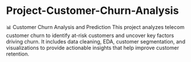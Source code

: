 # Project-Customer-Churn-Analysis
📊 Customer Churn Analysis and Prediction This project analyzes telecom customer churn to identify at-risk customers and uncover key factors driving churn. It includes data cleaning, EDA, customer segmentation, and visualizations to provide actionable insights that help improve customer retention.
